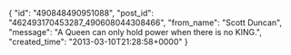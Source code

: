  {
   "id": "490848490951088",
   "post_id": "462493170453287_490608044308466",
   "from_name": "Scott Duncan",
   "message": "A Queen can only hold power when there is no KING.",
   "created_time": "2013-03-10T21:28:58+0000"
 }
